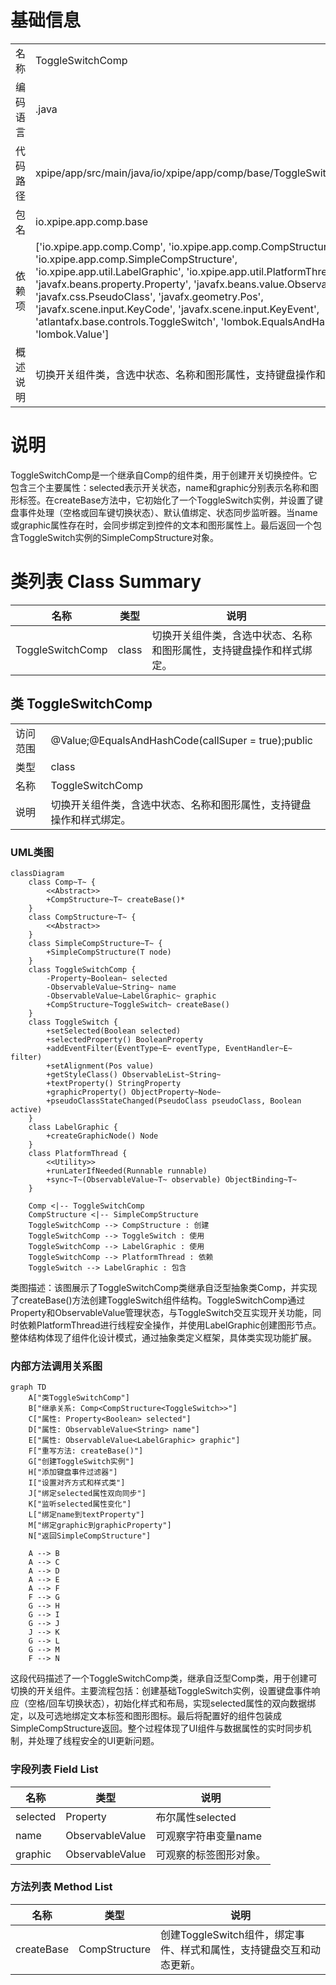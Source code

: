 # 基础信息

|      |      |
|------|------|
| 名称 | ToggleSwitchComp |
| 编码语言 | .java |
| 代码路径 | xpipe/app/src/main/java/io/xpipe/app/comp/base/ToggleSwitchComp.java |
| 包名 | io.xpipe.app.comp.base |
| 依赖项 | ['io.xpipe.app.comp.Comp', 'io.xpipe.app.comp.CompStructure', 'io.xpipe.app.comp.SimpleCompStructure', 'io.xpipe.app.util.LabelGraphic', 'io.xpipe.app.util.PlatformThread', 'javafx.beans.property.Property', 'javafx.beans.value.ObservableValue', 'javafx.css.PseudoClass', 'javafx.geometry.Pos', 'javafx.scene.input.KeyCode', 'javafx.scene.input.KeyEvent', 'atlantafx.base.controls.ToggleSwitch', 'lombok.EqualsAndHashCode', 'lombok.Value'] |
| 概述说明 | 切换开关组件类，含选中状态、名称和图形属性，支持键盘操作和状态同步。 |

# 说明

ToggleSwitchComp是一个继承自Comp的组件类，用于创建开关切换控件。它包含三个主要属性：selected表示开关状态，name和graphic分别表示名称和图形标签。在createBase方法中，它初始化了一个ToggleSwitch实例，并设置了键盘事件处理（空格或回车键切换状态）、默认值绑定、状态同步监听器。当name或graphic属性存在时，会同步绑定到控件的文本和图形属性上。最后返回一个包含ToggleSwitch实例的SimpleCompStructure对象。

# 类列表 Class Summary

| 名称   | 类型  | 说明 |
|-------|------|-------------|
| ToggleSwitchComp | class | 切换开关组件类，含选中状态、名称和图形属性，支持键盘操作和样式绑定。 |



## 类 ToggleSwitchComp

|      |      |
|------|------|
| 访问范围 | @Value;@EqualsAndHashCode(callSuper = true);public |
| 类型 | class |
| 名称 | ToggleSwitchComp |
| 说明 | 切换开关组件类，含选中状态、名称和图形属性，支持键盘操作和样式绑定。 |


### UML类图

```mermaid
classDiagram
    class Comp~T~ {
        <<Abstract>>
        +CompStructure~T~ createBase()*
    }
    class CompStructure~T~ {
        <<Abstract>>
    }
    class SimpleCompStructure~T~ {
        +SimpleCompStructure(T node)
    }
    class ToggleSwitchComp {
        -Property~Boolean~ selected
        -ObservableValue~String~ name
        -ObservableValue~LabelGraphic~ graphic
        +CompStructure~ToggleSwitch~ createBase()
    }
    class ToggleSwitch {
        +setSelected(Boolean selected)
        +selectedProperty() BooleanProperty
        +addEventFilter(EventType~E~ eventType, EventHandler~E~ filter)
        +setAlignment(Pos value)
        +getStyleClass() ObservableList~String~
        +textProperty() StringProperty
        +graphicProperty() ObjectProperty~Node~
        +pseudoClassStateChanged(PseudoClass pseudoClass, Boolean active)
    }
    class LabelGraphic {
        +createGraphicNode() Node
    }
    class PlatformThread {
        <<Utility>>
        +runLaterIfNeeded(Runnable runnable)
        +sync~T~(ObservableValue~T~ observable) ObjectBinding~T~
    }

    Comp <|-- ToggleSwitchComp
    CompStructure <|-- SimpleCompStructure
    ToggleSwitchComp --> CompStructure : 创建
    ToggleSwitchComp --> ToggleSwitch : 使用
    ToggleSwitchComp --> LabelGraphic : 使用
    ToggleSwitchComp --> PlatformThread : 依赖
    ToggleSwitch --> LabelGraphic : 包含
```

类图描述：该图展示了ToggleSwitchComp类继承自泛型抽象类Comp，并实现了createBase()方法创建ToggleSwitch组件结构。ToggleSwitchComp通过Property和ObservableValue管理状态，与ToggleSwitch交互实现开关功能，同时依赖PlatformThread进行线程安全操作，并使用LabelGraphic创建图形节点。整体结构体现了组件化设计模式，通过抽象类定义框架，具体类实现功能扩展。


### 内部方法调用关系图

```mermaid
graph TD
    A["类ToggleSwitchComp"]
    B["继承关系: Comp<CompStructure<ToggleSwitch>>"]
    C["属性: Property<Boolean> selected"]
    D["属性: ObservableValue<String> name"]
    E["属性: ObservableValue<LabelGraphic> graphic"]
    F["重写方法: createBase()"]
    G["创建ToggleSwitch实例"]
    H["添加键盘事件过滤器"]
    I["设置对齐方式和样式类"]
    J["绑定selected属性双向同步"]
    K["监听selected属性变化"]
    L["绑定name到textProperty"]
    M["绑定graphic到graphicProperty"]
    N["返回SimpleCompStructure"]

    A --> B
    A --> C
    A --> D
    A --> E
    A --> F
    F --> G
    G --> H
    G --> I
    G --> J
    J --> K
    G --> L
    G --> M
    F --> N
```

这段代码描述了一个ToggleSwitchComp类，继承自泛型Comp类，用于创建可切换的开关组件。主要流程包括：创建基础ToggleSwitch实例，设置键盘事件响应（空格/回车切换状态），初始化样式和布局，实现selected属性的双向数据绑定，以及可选地绑定文本标签和图形图标。最后将配置好的组件包装成SimpleCompStructure返回。整个过程体现了UI组件与数据属性的实时同步机制，并处理了线程安全的UI更新问题。

### 字段列表 Field List

| 名称  | 类型  | 说明 |
|-------|-------|------|
| selected | Property<Boolean> | 布尔属性selected |
| name | ObservableValue<String> | 可观察字符串变量name |
| graphic | ObservableValue<LabelGraphic> | 可观察的标签图形对象。 |

### 方法列表 Method List

| 名称  | 类型  | 说明 |
|-------|-------|------|
| createBase | CompStructure<ToggleSwitch> | 创建ToggleSwitch组件，绑定事件、样式和属性，支持键盘交互和动态更新。 |




